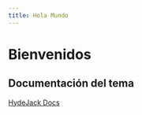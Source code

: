 ```yaml
---
title: Hola Mundo
---
```

# Bienvenidos

## Documentación del tema

[HydeJack Docs](https://hydejack.com/docs/)
